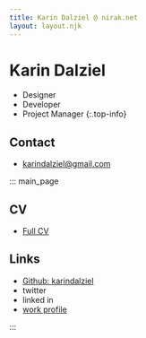 ```yaml
---
title: Karin Dalziel @ nirak.net
layout: layout.njk
---
```


# Karin Dalziel

- Designer
- Developer
- Project Manager
{:.top-info}

## Contact

- karindalziel@gmail.com

::: main_page
## CV

- [Full CV](cv)
<!-- - 2 Page CV -->

## Links

- [Github: karindalziel](https://github.com/karindalziel/)
- twitter
- linked in
- [work profile](https://cdrh.unl.edu/about/staff/dalziel)

:::

